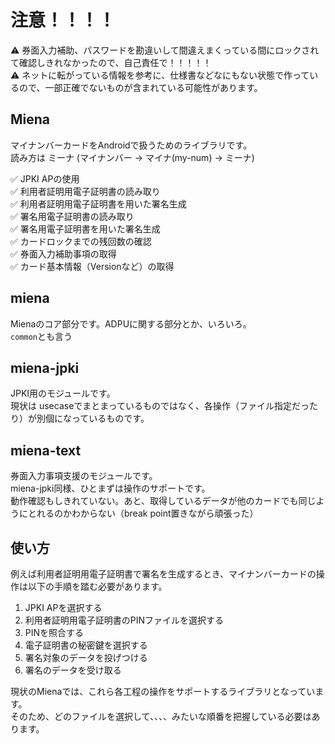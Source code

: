 # 注意！！！！
⚠ 券面入力補助、パスワードを勘違いして間違えまくっている間にロックされて確認しきれなかったので、自己責任で！！！！！  
⚠ ネットに転がっている情報を参考に、仕様書などなにもない状態で作っているので、一部正確でないものが含まれている可能性があります。  

## Miena



マイナンバーカードをAndroidで扱うためのライブラリです。  
読み方は ミーナ (マイナンバー -> マイナ(my-num) -> ミーナ)  

✅ JPKI APの使用  
✅ 利用者証明用電子証明書の読み取り  
✅ 利用者証明用電子証明書を用いた署名生成  
✅ 署名用電子証明書の読み取り  
✅ 署名用電子証明書を用いた署名生成  
✅ カードロックまでの残回数の確認  
✅ 券面入力補助事項の取得  
✅ カード基本情報（Versionなど）の取得

## miena
Mienaのコア部分です。ADPUに関する部分とか、いろいろ。  
`common`とも言う

## miena-jpki
JPKI用のモジュールです。  
現状は usecaseでまとまっているものではなく、各操作（ファイル指定だったり）が別個になっているものです。  

## miena-text
券面入力事項支援のモジュールです。  
miena-jpki同様、ひとまずは操作のサポートです。  
動作確認もしきれていない。あと、取得しているデータが他のカードでも同じようにとれるのかわからない（break point置きながら頑張った）

## 使い方
例えば利用者証明用電子証明書で署名を生成するとき、マイナンバーカードの操作は以下の手順を踏む必要があります。  

1. JPKI APを選択する
2. 利用者証明用電子証明書のPINファイルを選択する
3. PINを照合する
4. 電子証明書の秘密鍵を選択する
5. 署名対象のデータを投げつける
6. 署名のデータを受け取る

現状のMienaでは、これら各工程の操作をサポートするライブラリとなっています。  
そのため、どのファイルを選択して、、、、みたいな順番を把握している必要はあります。
